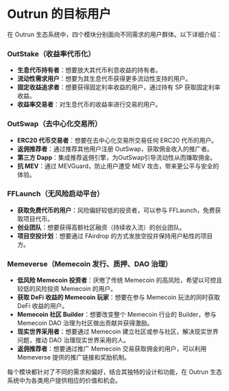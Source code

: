 # Outrun 的目标用户

在 Outrun 生态系统中，四个模块分别面向不同需求的用户群体。以下详细介绍：

### **OutStake（收益率代币化）**

* **生息代币持有者**：想要放大其代币利息收益的持有者。
* **流动性需求用户**：想要为其生息代币获得更多流动性支持的用户。
* **固定收益追求者**：想要获得固定利率收益的用户，通过持有 SP 获取固定利率收益。
* **收益率交易者**：对生息代币的收益率进行交易的用户。

### **OutSwap（去中心化交易所）**

* **ERC20 代币交易者**：想要在去中心化交易所交易任何 ERC20 代币的用户。
* **返佣推荐者**：通过推荐其他用户注册 OutSwap，获取佣金收入的推广者。
* **第三方 Dapp**：集成推荐返佣引擎，为OutSwap引导流动性从而赚取佣金。
* **抗 MEV**：通过 MEVGuard，防止用户遭受 MEV 攻击，带来更公平与安全的体验。

### **FFLaunch（无风险启动平台）**

* **获取免费代币的用户**：风险偏好较低的投资者，可以参与 FFLaunch，免费获取项目代币。
* **创业团队**：想要获得高额社区融资（持续收入流）的创业团队。
* **项目空投计划**：想要通过 FAirdrop 的方式发放空投并保持用户粘性的项目方。

### **Memeverse（Memecoin 发行、质押、DAO 治理）**

* **低风险 Memecoin 投资者**：厌倦了传统 Memecoin 的高风险，希望以可控且较低的风险投资 Memecoin 的用户。
* **获取 DeFi 收益的 Memecoin 玩家**：想要在参与 Memecoin 玩法的同时获取 DeFi 收益的用户。
* **Memecoin 社区 Builder**：想要改变整个 Memecoin 行业的 Builder，参与 Memecoin DAO 治理为社区做出贡献并获得激励。
* **现实世界采用者**：想要通过 Memecoin 建立社区或参与社区，解决现实世界问题，推动 DAO 治理现实世界采用的人。
* **返佣推荐者**：想要通过推广 Memecoin 交易获取佣金的用户，可以利用 Memeverse 提供的推广链接和奖励机制。

每个模块都针对了不同的需求和偏好，结合其独特的设计和功能，在 Outrun 生态系统中为各类用户提供相应的价值和机会。
